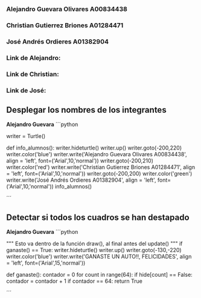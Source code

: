 ### Alejandro Guevara Olivares A00834438
### Christian Gutierrez Briones A01284471
### José Andrés Ordieres A01382904

### Link de Alejandro:

### Link de Christian:

### Link de José:

## Desplegar los nombres de los integrantes
**Alejandro Guevara**
´´´python

writer = Turtle()

def info_alumnos():
    writer.hideturtle()
    writer.up()
    writer.goto(-200,220)
    writer.color('blue')
    writer.write('Alejandro Guevara Olivares A00834438', align = 'left', font=('Arial',10,'normal'))
    writer.goto(-200,210)
    writer.color('red')
    writer.write('Christian Gutierrez Briones A01284471', align = 'left', font=('Arial',10,'normal'))
    writer.goto(-200,200)
    writer.color('green')
    writer.write('José Andrés Ordieres A01382904', align = 'left', font=('Arial',10,'normal'))
info_alumnos()

´´´

## Detectar si todos los cuadros se han destapado
**Alejandro Guevara**
´´´python

""" Esto va dentro de la función draw(), al final antes del update() """
if ganaste() == True:
        writer.hideturtle()
        writer.up()
        writer.goto(-130,-220)
        writer.color('blue')
        writer.write('GANASTE UN AUTO!!, FELICIDADES', align = 'left', font=('Arial',15,'normal'))
        
        
def ganaste():
    contador = 0
    for count in range(64):
        if hide[count] == False:
            contador = contador + 1
    if contador == 64:
        return True

´´´
